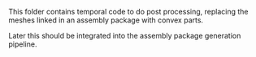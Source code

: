 This folder contains temporal code to do post processing, replacing the meshes linked in an assembly package with convex parts.

Later this should be integrated into the assembly package generation pipeline.
